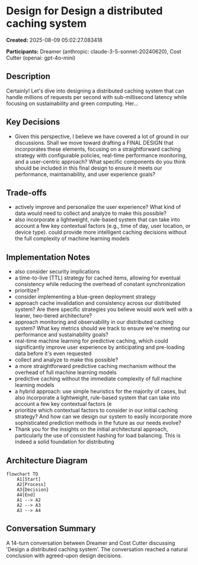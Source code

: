 # Design for Design a distributed caching system

**Created:** 2025-08-09 05:02:27.083418

**Participants:** Dreamer (anthropic: claude-3-5-sonnet-20240620), Cost Cutter (openai: gpt-4o-mini)

## Description

Certainly! Let's dive into designing a distributed caching system that can handle millions of requests per second with sub-millisecond latency while focusing on sustainability and green computing. Her...

## Key Decisions

- Given this perspective, I believe we have covered a lot of ground in our discussions. Shall we move toward drafting a FINAL DESIGN that incorporates these elements, focusing on a straightforward caching strategy with configurable policies, real-time performance monitoring, and a user-centric approach? What specific components do you think should be included in this final design to ensure it meets our performance, maintainability, and user experience goals?

## Trade-offs

- actively improve and personalize the user experience? What kind of data would need to collect and analyze to make this possible?
- also incorporate a lightweight, rule-based system that can take into account a few key contextual factors (e.g., time of day, user location, or device type). could provide more intelligent caching decisions without the full complexity of machine learning models

## Implementation Notes

- also consider security implications
- a time-to-live (TTL) strategy for cached items, allowing for eventual consistency while reducing the overhead of constant synchronization
- prioritize?
- consider implementing a blue-green deployment strategy
- approach cache invalidation and consistency across our distributed system? Are there specific strategies you believe would work well with a leaner, two-tiered architecture?
- approach monitoring and observability in our distributed caching system? What key metrics should we track to ensure we're meeting our performance and sustainability goals?
- real-time machine learning for predictive caching, which could significantly improve user experience by anticipating and pre-loading data before it's even requested
- collect and analyze to make this possible?
- a more straightforward predictive caching mechanism without the overhead of full machine learning models
- predictive caching without the immediate complexity of full machine learning models
- a hybrid approach: use simple heuristics for the majority of cases, but also incorporate a lightweight, rule-based system that can take into account a few key contextual factors (e
- prioritize which contextual factors to consider in our initial caching strategy? And how can we design our system to easily incorporate more sophisticated prediction methods in the future as our needs evolve?
- Thank you for the insights on the initial architectural approach, particularly the use of consistent hashing for load balancing. This is indeed a solid foundation for distributing 

## Architecture Diagram

```mermaid
flowchart TD
    A1[Start]
    A2[Process]
    A3{Decision}
    A4[End]
    A1 --> A2
    A2 --> A3
    A3 --> A4

```

## Conversation Summary

A 14-turn conversation between Dreamer and Cost Cutter discussing 'Design a distributed caching system'. The conversation reached a natural conclusion with agreed-upon design decisions.
